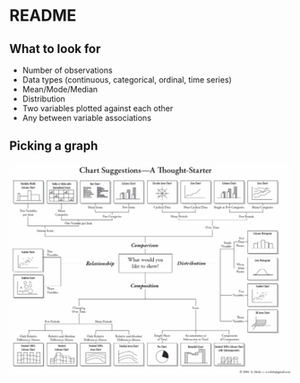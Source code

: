 # README

## What to look for

-   Number of observations
-   Data types (continuous, categorical, ordinal, time series)
-   Mean/Mode/Median
-   Distribution
-   Two variables plotted against each other
-   Any between variable associations

## Picking a graph

![Graph flowchart [@yau2009]](../img/choosechart.jpg)
